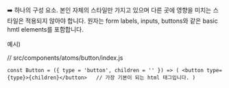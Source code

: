➡️ 하나의 구성 요소. 본인 자체의 스타일만 가지고 있으며 다른 곳에 영향을 미치는 스타일은 적용되지 않아야 합니다. 원자는 form labels, inputs, buttons와 같은 basic hmtl elements를 포함합니다.

예시)


// src/components/atoms/button/index.js

`const Button = ({ type = 'button', children = '' }) => (
<button type={type}>{children}</button>   // 가장 기본이 되는 html 태그입니다.
)`
